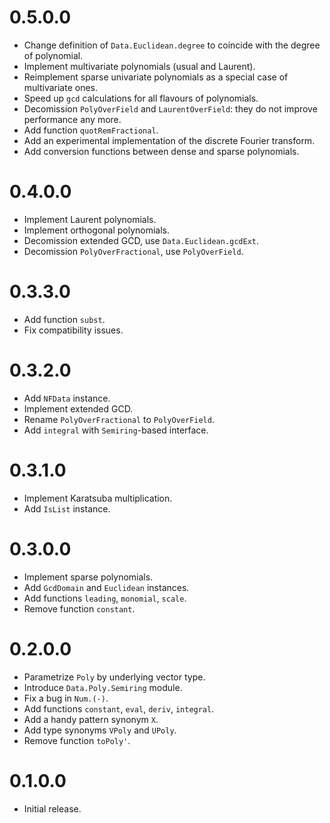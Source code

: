 # 0.5.0.0

* Change definition of `Data.Euclidean.degree`
  to coincide with the degree of polynomial.
* Implement multivariate polynomials (usual and Laurent).
* Reimplement sparse univariate polynomials as a special case of multivariate ones.
* Speed up `gcd` calculations for all flavours of polynomials.
* Decomission `PolyOverField` and `LaurentOverField`: they do not improve performance any more.
* Add function `quotRemFractional`.
* Add an experimental implementation of the discrete Fourier transform.
* Add conversion functions between dense and sparse polynomials.

# 0.4.0.0

* Implement Laurent polynomials.
* Implement orthogonal polynomials.
* Decomission extended GCD, use `Data.Euclidean.gcdExt`.
* Decomission `PolyOverFractional`, use `PolyOverField`.

# 0.3.3.0

* Add function `subst`.
* Fix compatibility issues.

# 0.3.2.0

* Add `NFData` instance.
* Implement extended GCD.
* Rename `PolyOverFractional` to `PolyOverField`.
* Add `integral` with `Semiring`-based interface.

# 0.3.1.0

* Implement Karatsuba multiplication.
* Add `IsList` instance.

# 0.3.0.0

* Implement sparse polynomials.
* Add `GcdDomain` and `Euclidean` instances.
* Add functions `leading`, `monomial`, `scale`.
* Remove function `constant`.

# 0.2.0.0

* Parametrize `Poly` by underlying vector type.
* Introduce `Data.Poly.Semiring` module.
* Fix a bug in `Num.(-)`.
* Add functions `constant`, `eval`, `deriv`, `integral`.
* Add a handy pattern synonym `X`.
* Add type synonyms `VPoly` and `UPoly`.
* Remove function `toPoly'`.

# 0.1.0.0

* Initial release.
